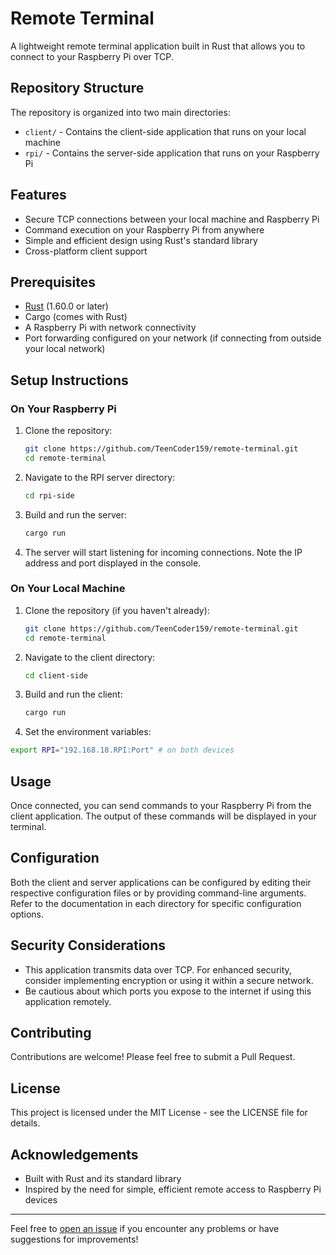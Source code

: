 # Remote Terminal

A lightweight remote terminal application built in Rust that allows you to connect to your Raspberry Pi over TCP.

## Repository Structure

The repository is organized into two main directories:
- `client/` - Contains the client-side application that runs on your local machine
- `rpi/` - Contains the server-side application that runs on your Raspberry Pi

## Features

- Secure TCP connections between your local machine and Raspberry Pi
- Command execution on your Raspberry Pi from anywhere
- Simple and efficient design using Rust's standard library
- Cross-platform client support

## Prerequisites

- [Rust](https://www.rust-lang.org/tools/install) (1.60.0 or later)
- Cargo (comes with Rust)
- A Raspberry Pi with network connectivity
- Port forwarding configured on your network (if connecting from outside your local network)

## Setup Instructions

### On Your Raspberry Pi

1. Clone the repository:
   ```bash
   git clone https://github.com/TeenCoder159/remote-terminal.git
   cd remote-terminal
   ```

2. Navigate to the RPI server directory:
   ```bash
   cd rpi-side
   ```

3. Build and run the server:
   ```bash
   cargo run
   ```

4. The server will start listening for incoming connections. Note the IP address and port displayed in the console.

### On Your Local Machine

1. Clone the repository (if you haven't already):
   ```bash
   git clone https://github.com/TeenCoder159/remote-terminal.git
   cd remote-terminal
   ```

2. Navigate to the client directory:
   ```bash
   cd client-side
   ```

3. Build and run the client:
   ```bash
   cargo run
   ```

4. Set the environment variables:

```zsh
export RPI="192.168.18.RPI:Port" # on both devices
```



## Usage

Once connected, you can send commands to your Raspberry Pi from the client application. The output of these commands will be displayed in your terminal.

## Configuration

Both the client and server applications can be configured by editing their respective configuration files or by providing command-line arguments. Refer to the documentation in each directory for specific configuration options.

## Security Considerations

- This application transmits data over TCP. For enhanced security, consider implementing encryption or using it within a secure network.
- Be cautious about which ports you expose to the internet if using this application remotely.

## Contributing

Contributions are welcome! Please feel free to submit a Pull Request.

## License

This project is licensed under the MIT License - see the LICENSE file for details.

## Acknowledgements

- Built with Rust and its standard library
- Inspired by the need for simple, efficient remote access to Raspberry Pi devices

---

Feel free to [open an issue](https://github.com/TeenCoder159/remote-terminal/issues) if you encounter any problems or have suggestions for improvements!
